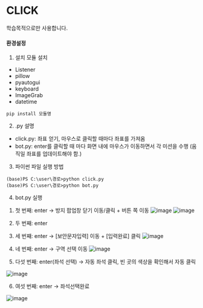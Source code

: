 # CLICK

학습목적으로만 사용합니다.

#### 환경설정

1. 설치 모듈 설치
 - Listener
 - pillow
 - pyautogui
 - keyboard
 - ImageGrab
 - datetime
 
```
pip install 모듈명
```


2. .py 설명
- click.py: 좌표 얻기, 마우스로 클릭할 때마다 좌표를 가져옴
- bot.py: enter를 클릭할 때 마다 화면 내에 마우스가 이동하면서 각 미션을 수행
  (움직일 좌표를 업데이트해야 함.)


3. 파이썬 파일 실행 방법
```
(base)PS C:\user\경로>python click.py
(base)PS C:\user\경로>python bot.py
```


4. bot.py 실행
 
 1) 첫 번째: enter
  -> 방지 팝업창 닫기 이동/클릭 + 버튼 쪽 이동
![image](https://user-images.githubusercontent.com/20199818/195015985-f9dbe744-a663-45f4-b0ef-3c122696bc79.png)
![image](https://user-images.githubusercontent.com/20199818/195025701-c39b9188-0851-4088-b1c5-b560c5cc8e81.png)



 
 2) 두 번째: enter
 3) 세 번쨰: enter
  -> [보안문자입력] 이동 + [입력완료] 클릭
![image](https://user-images.githubusercontent.com/20199818/195026774-84014f07-2448-4ea9-b4ee-82d79e2d0422.png)
  
  

 4) 네 번째: enter
  -> 구역 선택 이동
![image](https://user-images.githubusercontent.com/20199818/195031267-b738d118-e25c-4394-a1ea-968babe864ce.png)


  
 5) 다섯 번째: enter(좌석 선택)
  -> 자동 좌석 클릭, 빈 곳의 색상을 확인해서 자동 클릭
  
  ![image](https://user-images.githubusercontent.com/20199818/195030945-27dc5b44-aa1a-4dca-be0a-c0665f03cb99.png)
  
  
  
 6) 여섯 번째: enter
  -> 좌석선택완료
  
 
 ![image](https://user-images.githubusercontent.com/20199818/195030343-91f3768e-f0f5-4fae-b57d-2952df23af32.png)


